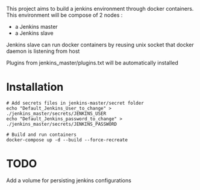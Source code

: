 This project aims to build a jenkins environment through docker containers.
This environment will be compose of 2 nodes : 
* a Jenkins master
* a Jenkins slave

Jenkins slave can run docker containers by reusing unix socket that docker daemon is listening from host

Plugins from jenkins_master/plugins.txt will be automatically installed

# Installation


    # Add secrets files in jenkins-master/secret folder
    echo "Default_Jenkins_User_to_change" > ./jenkins_master/secrets/JENKINS_USER
    echo "Default_Jenkins_password_to_change" > ./jenkins_master/secrets/JENKINS_PASSWORD

    # Build and run containers
    docker-compose up -d --build --force-recreate

# TODO
Add a volume for persisting jenkins configurations